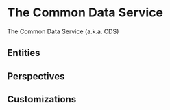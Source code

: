 # The Common Data Service

The Common Data Service (a.k.a. CDS)


## Entities


## Perspectives


## Customizations
